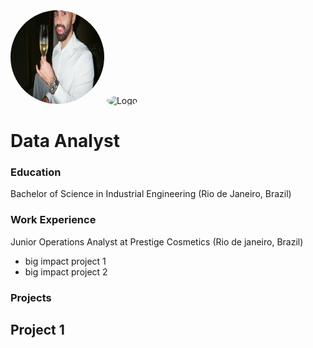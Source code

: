 <img src="https://github.com/juliorodrigues97/portfolio/blob/main/assets/000095900004.jpg?raw=true" alt="Logo" style="border-radius: 50%; width: 150px; height: 150px;">
<style>
  .circular-logo {
    border-radius: 50%;
    width: 150px;
    height: 150px;
  }
</style>
<img src="000095900004.jpg" alt="Logo" class="circular-logo">


# Data Analyst

### Education
Bachelor of Science in Industrial Engineering (Rio de Janeiro, Brazil)

### Work Experience
Junior Operations Analyst at Prestige Cosmetics (Rio de janeiro, Brazil)
- big impact project 1
- big impact project 2

### Projects 
Project 1 
- 
